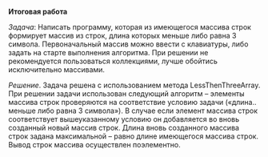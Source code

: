 **Итоговая работа**

*Задача*:
Написать программу, которая из имеющегося массива строк формирует массив из строк, длина которых меньше либо равна 3 символа. Первоначальный массив можно ввести с клавиатуры, либо задать на старте выполнения алгоритма. При решении не рекомендуется пользоваться коллекциями, лучше обойтись исключительно массивами.

*Решение*.
Задача решена с использованием метода LessThenThreeArray.
При решении задачи использован следующий алгоритм – элементы массива строк проверяются на соответствие условию задачи («длина.. меньше либо равна 3 символа»). В случае если элемент массива строк соответствует вышеуказанному условию он добавляется во вновь созданный новый массив строк. Длина вновь созданного массива строк задана максимальной – равно длине имеющегося массива строк.
Вывод строк массива осуществлен поэлементно.

